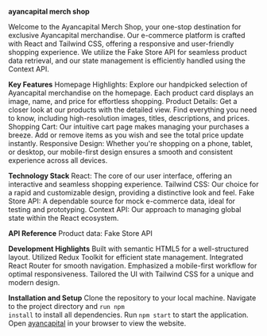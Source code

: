 **ayancapital merch shop**

Welcome to the Ayancapital Merch Shop, your one-stop destination for exclusive Ayancapital merchandise. Our e-commerce platform is crafted with React and Tailwind CSS, offering a responsive and user-friendly shopping experience. We utilize the Fake Store API for seamless product data retrieval, and our state management is efficiently handled using the Context API.

**Key Features**
Homepage Highlights: Explore our handpicked selection of Ayancapital merchandise on the homepage. Each product card displays an image, name, and price for effortless shopping.
Product Details: Get a closer look at our products with the detailed view. Find everything you need to know, including high-resolution images, titles, descriptions, and prices.
Shopping Cart: Our intuitive cart page makes managing your purchases a breeze. Add or remove items as you wish and see the total price update instantly.
Responsive Design: Whether you're shopping on a phone, tablet, or desktop, our mobile-first design ensures a smooth and consistent experience across all devices.

**Technology Stack**
React: The core of our user interface, offering an interactive and seamless shopping experience.
Tailwind CSS: Our choice for a rapid and customizable design, providing a distinctive look and feel.
Fake Store API: A dependable source for mock e-commerce data, ideal for testing and prototyping.
Context API: Our approach to managing global state within the React ecosystem.

**API Reference**
Product data: Fake Store API

**Development Highlights**
Built with semantic HTML5 for a well-structured layout.
Utilized Redux Toolkit for efficient state management.
Integrated React Router for smooth navigation.
Emphasized a mobile-first workflow for optimal responsiveness.
Tailored the UI with Tailwind CSS for a unique and modern design.

**Installation and Setup**
Clone the repository to your local machine.
Navigate to the project directory and <code>run npm install</code> to install all dependencies.
Run <code>npm start</code> to start the application.
Open [ayancapital](http://localhost:3003/) in your browser to view the website.


